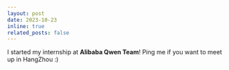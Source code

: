 ```yaml
---
layout: post
date: 2023-10-23
inline: true
related_posts: false
---
```


I started my internship at **Alibaba Qwen Team**! Ping me if you want to meet up in HangZhou :)